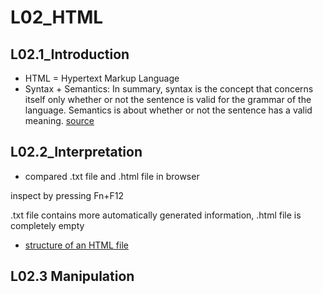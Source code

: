 # L02_HTML

## L02.1_Introduction
- HTML = Hypertext Markup Language
- Syntax + Semantics: In summary, syntax is the concept that concerns itself only whether or not the sentence is valid for the grammar of the language. Semantics is about whether or not the sentence has a valid meaning. [source](https://stackoverflow.com/questions/17930267/what-is-the-difference-between-syntax-and-semantics-in-programming-languages)

## L02.2_Interpretation
- compared .txt file and .html file in browser

inspect by pressing Fn+F12

.txt file contains more automatically generated information, .html file is completely empty
- [structure of an HTML file](https://github.com/jwernerr/Code1/blob/main/htmlstruct.html)

## L02.3 Manipulation

